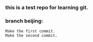 ### this is a test repo for learning git.

### branch beijing:
    Make the first commit.
    Make the second commit.